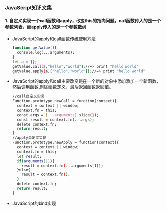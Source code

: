 ### JavaScript知识文集
#### 1. 自定义实现一个call函数和apply，改变this的指向问题。call函数传入的是一个参数列表，而apply传入的是一个参数数组
  - JavaScript的apply和call函数传统使用方法
  
    ```bash
    function getValue(){
      console.log(...arguments);
    }
    let a = {};
    getValue.call(a,"hello","world");//=> print "hello world"
    getValue.apply(a,["hello","world"]);//=> print "hello world"
    ```
  - JavaScript的apply和call主要改变是在一个新的对象中添加添加一个新函数，然后调用函数,删除函数定义，最后返回函数返回值。
    ```bash
    //call自定义实现
    Function.prototype.newCall = function(context){
      context = context || window;
      context.fn = this;
      const args = [...arguments].slice(1);
      const result = context.fn(...args);
      delete context.fn;
      return result;
    }
    //apply自定义实现
    Function.prototype.newApply = function(context){
      context = context || window;
      context.fn = this;
      let result;
      if(arguments[1]){
        result = context.fn(...arguments[1]);
      }else{
        result = context.fn();
      }
      delete context.fn;
      return result;
    }
    ```
  - JavaScript的bind实现
    ```
    
    ```
        
